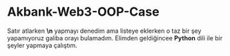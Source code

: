 # Akbank-Web3-OOP-Case
Satır atlarken **\n** yapmayı denedim ama listeye eklerken o taz bir şey yapamıyoruz galiba orayı bulamadım. Elimden geldiğincee **Python** dili ile bir şeyler yapmaya çalıştım.
